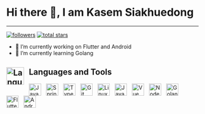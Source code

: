 # Hi there 👋, I am Kasem Siakhuedong

<!--
**redevRx/redevRx** is a ✨ _special_ ✨ repository because its `README.md` (this file) appears on your GitHub profile.

Here are some ideas to get you started:

- 🔭 I’m currently working on ...
- 🌱 I’m currently learning ...
- 👯 I’m looking to collaborate on ...
- 🤔 I’m looking for help with ...
- 💬 Ask me about ...
- 📫 How to reach me: ...
- 😄 Pronouns: ...
- ⚡ Fun fact: ...
-->

---


<p>
<a href="https://github.com/redevrx?tab=followers">
<img alt="followers" title="Follow me on Github" src="https://custom-icon-badges.demolab.com/github/followers/redevrx?color=236ad3&labelColor=1155ba&style=for-the-badge&logo=person-add&label=Follow&logoColor=white"/></a>
<a href="https://github.com/redevrx?tab=repositories&q=&type=&language=&sort=stargazers">
<img alt="total stars" title="Total stars on GitHub" src="https://custom-icon-badges.demolab.com/github/stars/redevrx?color=55960c&style=for-the-badge&labelColor=488207&logo=star"/></a>
</p>


- 🔭 I’m currently working on Flutter and Android
- 🌱 I’m currently learning Golang


## <img align="left" alt="Language" width="46px" style="padding-right:10px;" src="https://cdn-icons-png.flaticon.com/512/2809/2809263.png"> Languages and Tools

<img align="left" alt="Java" width="32px" style="padding-right:10px;" src="https://cdn.jsdelivr.net/gh/devicons/devicon/icons/java/java-original.svg"/>
<img align="left" alt="Spring" width="32px" style="padding-right:10px;" src="https://cdn.jsdelivr.net/gh/devicons/devicon/icons/spring/spring-original.svg" />
<img align="left" alt="TypeScript" width="32px" style="padding-right:10px;" src="https://cdn.jsdelivr.net/gh/devicons/devicon/icons/typescript/typescript-plain.svg" />
<img align="left" alt="Git" width="32px" style="padding-right:10px;" src="https://cdn.jsdelivr.net/gh/devicons/devicon/icons/git/git-original.svg" />
<img align="left" alt="Linux" width="32px" style="padding-right:10px;" src="https://cdn.jsdelivr.net/gh/devicons/devicon/icons/linux/linux-original.svg" />
<img align="left" alt="JavaScript" width="32px" style="padding-right:10px;" src="https://cdn.jsdelivr.net/gh/devicons/devicon/icons/javascript/javascript-plain.svg" />
<img align="left" alt="Vue" width="32px" style="padding-right:10px;" src="https://vuejs.org/images/logo.png" />
<img align="left" alt="NodeJS" width="32px" style="padding-right:10px;" src="https://cdn.jsdelivr.net/gh/devicons/devicon/icons/nodejs/nodejs-original.svg" />
<img align="left" alt="Golang" width="32px" style="padding-right:10px;" src="https://cdn.icon-icons.com/icons2/2107/PNG/512/file_type_go_gopher_icon_130571.png" />
<img align="left" alt="Flutter" width="32px" style="padding-right:10px;" src="https://storage.googleapis.com/cms-storage-bucket/0dbfcc7a59cd1cf16282.png"/>
<img align="left" alt="Android" width="32px" style="padding-right:10px;" src="https://source.android.com/static/docs/setup/images/Android_symbol_green_RGB.png"/>
<br />

